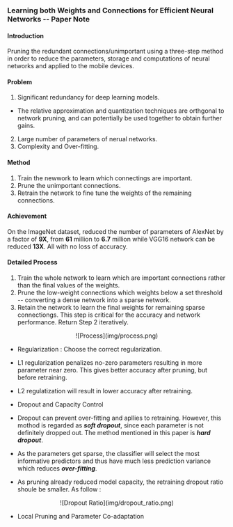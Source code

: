 ### Learning both Weights and Connections for Efficient Neural Networks -- Paper Note
#### Introduction
Pruning the redundant connections/unimportant using a three-step method in order to reduce the parameters, storage and computations of neural networks and applied to the mobile devices.

#### Problem
1. Significant redundancy for deep learning models.
 + The relative approximation and quantization techniques are orthgonal to network pruning, and can potentially be used together to obtain further gains.
2. Large number of parameters of nerual networks.
3. Complexity and Over-fitting.

#### Method
1. Train the newwork to learn which connectings are important.
2. Prune the unimportant connections.
3. Retrain the network to fine tune the weights of the remaining connections.

#### Achievement
On the ImageNet dataset, reduced the number of parameters of AlexNet by a factor of **9X**, from **61** million to **6.7** million while VGG16 network can be reduced **13X**. All with no loss of accuracy.

#### Detailed Process
1. Train the whole network to learn which are important connections rather than the final values of the weights.
2. Prune the low-weight connections which weights below a set threshold -- converting a dense network into a sparse network.
3. Retain the network to learn the final weights for remaining sparse connectiongs. This step is critical for the accuracy and network performance. Return Step 2 iteratively.

<p align="center">![Process](img/process.png)</p>

+ Regularization : Choose the correct regularization.
 + L1 regularization penalizes no-zero parameters resulting in more parameter near zero. This gives better accuracy after pruning, but before retraining.
 + L2 regulatization will result in lower accuracy after retraining.

+ Dropout and Capacity Control
 + Dropout can prevent over-fitting and apllies to retraining. However, this mothod is regarded as ***soft dropout***, since each parameter is not definitely dropped out. The method mentioned in this paper is ***hard dropout***.
 + As the parameters get sparse, the classifier will select the most informative predictors and thus have much less prediction variance which reduces ***over-fitting***.
 + As pruning already reduced model capacity, the retraining dropout ratio shoule be smaller. As follow :

<p align="center">![Dropout Ratio](img/dropout_ratio.png)</p>

+ Local Pruning and Parameter Co-adaptation
